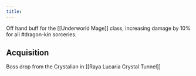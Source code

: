 ```yaml
---
title:
---
```

Off hand buff for the [[Underworld Mage]] class, increasing damage by 10% for all #dragon-kin sorceries.

## Acquisition
Boss drop from the Crystalian in [[Raya Lucaria Crystal Tunnel]]

